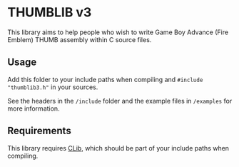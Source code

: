
# THUMBLIB v3

This library aims to help people who wish to write Game Boy Advance (Fire Emblem) THUMB assembly within C source files.

## Usage

Add this folder to your include paths when compiling and `#include "thumblib3.h"` in your sources.

See the headers in the `/include` folder and the example files in `/examples` for more information.

## Requirements

This library requires [CLib](https://github.com/StanHash/FE-CLib), which should be part of your include paths when compiling.
